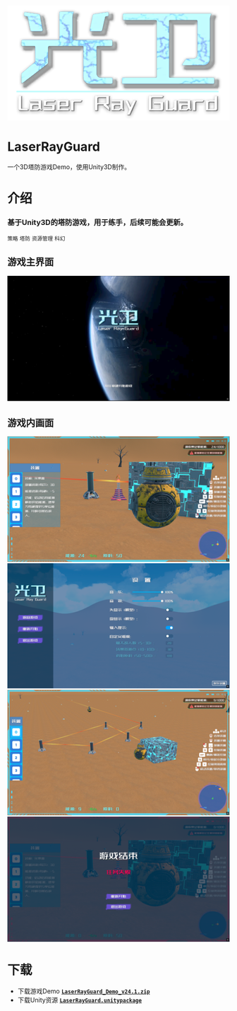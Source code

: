 ![游戏Logo](images/logo.png)
# LaserRayGuard
一个3D塔防游戏Demo，使用Unity3D制作。
# 介绍
### 基于Unity3D的塔防游戏，用于练手，后续可能会更新。
`策略` `塔防` `资源管理` `科幻`
## 游戏主界面
![游戏主界面](images/zhu.png)
## 游戏内画面
![游戏内画面1](images/In%20game%2001.png)  
![游戏内画面2](images/In%20game%2002.png)  
![游戏内画面3](images/In%20game%2003.png)  
![游戏内画面4](images/In%20game%2004.png)  
# 下载
- 下载游戏Demo **[`LaserRayGuard_Demo_v24.1.zip`]()**
- 下载Unity资源 **[`LaserRayGuard.unitypackage`]()**
